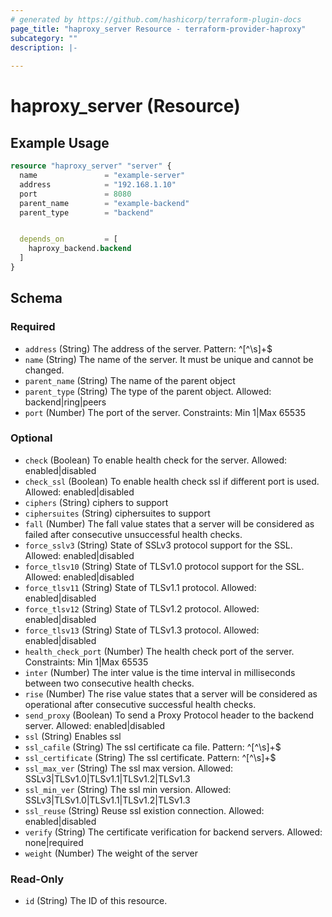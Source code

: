 ```yaml
---
# generated by https://github.com/hashicorp/terraform-plugin-docs
page_title: "haproxy_server Resource - terraform-provider-haproxy"
subcategory: ""
description: |-
  
---
```


# haproxy_server (Resource)



## Example Usage

```terraform
resource "haproxy_server" "server" {
  name               = "example-server"
  address            = "192.168.1.10"
  port               = 8080
  parent_name        = "example-backend"
  parent_type        = "backend"


  depends_on         = [
    haproxy_backend.backend
  ]
}
```

<!-- schema generated by tfplugindocs -->
## Schema

### Required

- `address` (String) The address of the server. Pattern: ^[^\s]+$
- `name` (String) The name of the server. It must be unique and cannot be changed.
- `parent_name` (String) The name of the parent object
- `parent_type` (String) The type of the parent object. Allowed: backend|ring|peers
- `port` (Number) The port of the server. Constraints: Min 1|Max 65535

### Optional

- `check` (Boolean) To enable health check for the server. Allowed: enabled|disabled
- `check_ssl` (Boolean) To enable health check ssl if different port is used. Allowed: enabled|disabled
- `ciphers` (String) ciphers to support
- `ciphersuites` (String) ciphersuites to support
- `fall` (Number) The fall value states that a server will be considered as failed after consecutive unsuccessful health checks.
- `force_sslv3` (String) State of SSLv3 protocol support for the SSL. Allowed: enabled|disabled
- `force_tlsv10` (String) State of TLSv1.0 protocol support for the SSL. Allowed: enabled|disabled
- `force_tlsv11` (String) State of TLSv1.1 protocol. Allowed: enabled|disabled
- `force_tlsv12` (String) State of TLSv1.2 protocol. Allowed: enabled|disabled
- `force_tlsv13` (String) State of TLSv1.3 protocol. Allowed: enabled|disabled
- `health_check_port` (Number) The health check port of the server. Constraints: Min 1|Max 65535
- `inter` (Number) The inter value is the time interval in milliseconds between two consecutive health checks.
- `rise` (Number) The rise value states that a server will be considered as operational after consecutive successful health checks.
- `send_proxy` (Boolean) To send a Proxy Protocol header to the backend server. Allowed: enabled|disabled
- `ssl` (String) Enables ssl
- `ssl_cafile` (String) The ssl certificate ca file. Pattern: ^[^\s]+$
- `ssl_certificate` (String) The ssl certificate. Pattern: ^[^\s]+$
- `ssl_max_ver` (String) The ssl max version. Allowed: SSLv3|TLSv1.0|TLSv1.1|TLSv1.2|TLSv1.3
- `ssl_min_ver` (String) The ssl min version. Allowed: SSLv3|TLSv1.0|TLSv1.1|TLSv1.2|TLSv1.3
- `ssl_reuse` (String) Reuse ssl existion connection. Allowed: enabled|disabled
- `verify` (String) The certificate verification for backend servers. Allowed: none|required
- `weight` (Number) The weight of the server

### Read-Only

- `id` (String) The ID of this resource.

